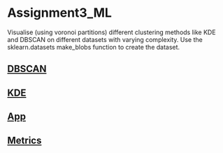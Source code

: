 # Assignment3_ML

Visualise (using voronoi partitions) different clustering methods like KDE and DBSCAN on different datasets with varying complexity. Use the sklearn.datasets make_blobs function to create the dataset.

## [DBSCAN](dbscan.md)

## [KDE](kde.md)

## [App](https://chirag-25-assignment3-ml-app-casn5y.streamlit.app/)

## [Metrics](metric.md)
